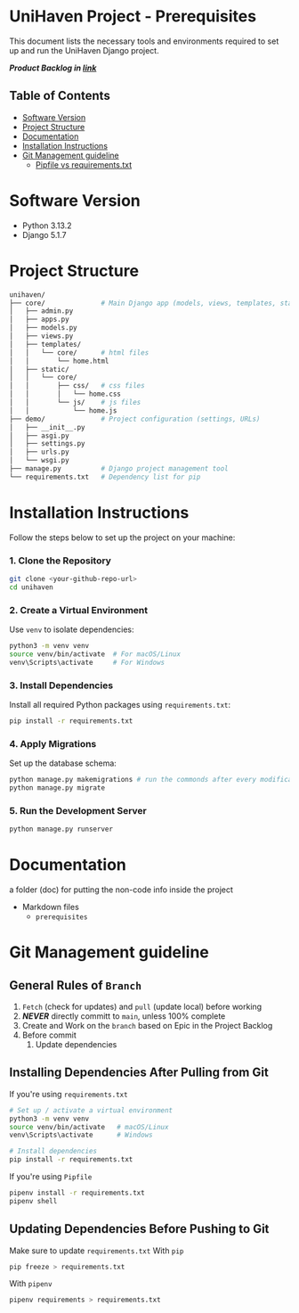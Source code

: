 # UniHaven Project - Prerequisites

This document lists the necessary tools and environments required to set up and run the UniHaven Django project.

**_Product Backlog in [link](https://connecthkuhk-my.sharepoint.com/:x:/r/personal/u3614020_connect_hku_hk/Documents/COMP3297_group_H/UniHavenProductBacklog.xlsx?d=wd19a06ffc0514ee78adab6678f45ef03&csf=1&web=1&e=R25qEb)_**

## Table of Contents
- [Software Version](#software-version)
- [Project Structure](#project-structure)
- [Documentation](#documentation)
- [Installation Instructions](#installation-instructions)
- [Git Management guideline](#git-management-guideline)
  - [Pipfile vs requirements.txt](#pipfile-vs-requirementstxt)

# Software Version

- Python 3.13.2
- Django 5.1.7

# Project Structure
```bash
unihaven/
├── core/              # Main Django app (models, views, templates, static, etc.)
│   ├── admin.py
│   ├── apps.py
│   ├── models.py
│   ├── views.py
│   ├── templates/
│   │   └── core/      # html files
│   │       └── home.html
│   ├── static/
│   │   └── core/
│   │       ├── css/   # css files
│   │       │   └── home.css
│   │       └── js/    # js files
│   │           └── home.js
├── demo/              # Project configuration (settings, URLs)
│   ├── __init__.py
│   ├── asgi.py
│   ├── settings.py
│   ├── urls.py
│   └── wsgi.py
├── manage.py          # Django project management tool
└── requirements.txt   # Dependency list for pip
```

# Installation Instructions
Follow the steps below to set up the project on your machine:

### 1. Clone the Repository
```bash
git clone <your-github-repo-url>
cd unihaven
```

### 2. Create a Virtual Environment
Use `venv` to isolate dependencies:
```bash
python3 -m venv venv
source venv/bin/activate  # For macOS/Linux
venv\Scripts\activate     # For Windows
```

### 3. Install Dependencies
Install all required Python packages using `requirements.txt`:
```bash
pip install -r requirements.txt
```

### 4. Apply Migrations
Set up the database schema:
```bash
python manage.py makemigrations # run the commonds after every modifications to the model
python manage.py migrate
```

### 5. Run the Development Server
```bash
python manage.py runserver
```

# Documentation

a folder (doc) for putting the non-code info inside the project

- Markdown files
  - `prerequisites`

# Git Management guideline

## General Rules of `Branch`

1. `Fetch` (check for updates) and `pull` (update local) before working
2. **_NEVER_** directly committ to `main`, unless 100% complete
3. Create and Work on the `branch` based on Epic in the Project Backlog
4. Before commit
    1. Update dependencies

## Installing Dependencies After Pulling from Git
If you're using `requirements.txt`
```bash
# Set up / activate a virtual environment
python3 -m venv venv
source venv/bin/activate   # macOS/Linux
venv\Scripts\activate      # Windows

# Install dependencies
pip install -r requirements.txt
```
If you're using `Pipfile`
```bash
pipenv install -r requirements.txt
pipenv shell            
```
## Updating Dependencies Before Pushing to Git
Make sure to update `requirements.txt`
With `pip`
```bash
pip freeze > requirements.txt
```
With `pipenv`
```bash
pipenv requirements > requirements.txt
```

